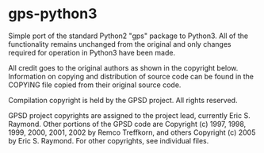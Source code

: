 gps-python3
============

Simple port of the standard Python2 "gps" package to Python3.  All of the functionality remains unchanged from the original and only changes required for operation in Python3 have been made.  

All credit goes to the original authors as shown in the copyright below.  Information on copying and distribution of source code can be found in the COPYING file copied from their original source code.

Compilation copyright is held by the GPSD project.  All rights reserved.

GPSD project copyrights are assigned to the project lead, currently
Eric S. Raymond. Other portions of the GPSD code are Copyright (c)
1997, 1998, 1999, 2000, 2001, 2002 by Remco Treffkorn, and others
Copyright (c) 2005 by Eric S. Raymond.  For other copyrights, see
individual files.
